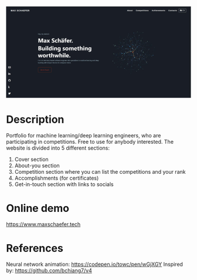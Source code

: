 ![cover screenshot](/img/portfolio-screenshot.JPG)

# Description
Portfolio for machine learning/deep learning engineers, who are participating in competitions. Free to use for anybody interested.
The website is divided into 5 different sections:
1. Cover section
2. About-you section 
3. Competition section where you can list the competitions and your rank
4. Accomplishments (for certificates)
5. Get-in-touch section with links to socials

# Online demo
https://www.maxschaefer.tech

# References
Neural network animation: https://codepen.io/towc/pen/wGjXGY
Inspired by: https://github.com/bchiang7/v4